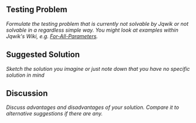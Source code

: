 ## Testing Problem

_Formulate the testing problem that is currently not solvable by Jqwik
or not solvable in a regardless simple way. You might look at examples
within Jqwik's Wiki, e.g. [For-All-Parameters](https://github.com/jlink/jqwik/wiki/For-All-Parameters)._

## Suggested Solution

_Sketch the solution you imagine or just note down that you have no specific solution in mind_

## Discussion

_Discuss advantages and disadvantages of your solution. Compare it to alternative
suggestions if there are any._

